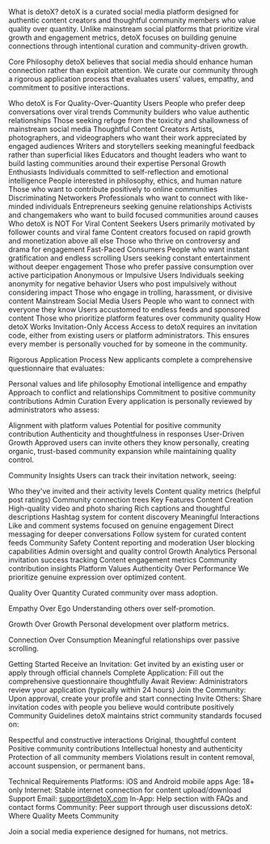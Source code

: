 What is detoX?
detoX is a curated social media platform designed for authentic content creators and thoughtful community members who value quality over quantity. Unlike mainstream social platforms that prioritize viral growth and engagement metrics, detoX focuses on building genuine connections through intentional curation and community-driven growth.

Core Philosophy
detoX believes that social media should enhance human connection rather than exploit attention. We curate our community through a rigorous application process that evaluates users' values, empathy, and commitment to positive interactions.

Who detoX is For
Quality-Over-Quantity Users
People who prefer deep conversations over viral trends
Community builders who value authentic relationships
Those seeking refuge from the toxicity and shallowness of mainstream social media
Thoughtful Content Creators
Artists, photographers, and videographers who want their work appreciated by engaged audiences
Writers and storytellers seeking meaningful feedback rather than superficial likes
Educators and thought leaders who want to build lasting communities around their expertise
Personal Growth Enthusiasts
Individuals committed to self-reflection and emotional intelligence
People interested in philosophy, ethics, and human nature
Those who want to contribute positively to online communities
Discriminating Networkers
Professionals who want to connect with like-minded individuals
Entrepreneurs seeking genuine relationships
Activists and changemakers who want to build focused communities around causes
Who detoX is NOT For
Viral Content Seekers
Users primarily motivated by follower counts and viral fame
Content creators focused on rapid growth and monetization above all else
Those who thrive on controversy and drama for engagement
Fast-Paced Consumers
People who want instant gratification and endless scrolling
Users seeking constant entertainment without deeper engagement
Those who prefer passive consumption over active participation
Anonymous or Impulsive Users
Individuals seeking anonymity for negative behavior
Users who post impulsively without considering impact
Those who engage in trolling, harassment, or divisive content
Mainstream Social Media Users
People who want to connect with everyone they know
Users accustomed to endless feeds and sponsored content
Those who prioritize platform features over community quality
How detoX Works
Invitation-Only Access
Access to detoX requires an invitation code, either from existing users or platform administrators. This ensures every member is personally vouched for by someone in the community.

Rigorous Application Process
New applicants complete a comprehensive questionnaire that evaluates:

Personal values and life philosophy
Emotional intelligence and empathy
Approach to conflict and relationships
Commitment to positive community contributions
Admin Curation
Every application is personally reviewed by administrators who assess:

Alignment with platform values
Potential for positive community contribution
Authenticity and thoughtfulness in responses
User-Driven Growth
Approved users can invite others they know personally, creating organic, trust-based community expansion while maintaining quality control.

Community Insights
Users can track their invitation network, seeing:

Who they've invited and their activity levels
Content quality metrics (helpful post ratings)
Community connection trees
Key Features
Content Creation
High-quality video and photo sharing
Rich captions and thoughtful descriptions
Hashtag system for content discovery
Meaningful Interactions
Like and comment systems focused on genuine engagement
Direct messaging for deeper conversations
Follow system for curated content feeds
Community Safety
Content reporting and moderation
User blocking capabilities
Admin oversight and quality control
Growth Analytics
Personal invitation success tracking
Content engagement metrics
Community contribution insights
Platform Values
Authenticity Over Performance
We prioritize genuine expression over optimized content.

Quality Over Quantity
Curated community over mass adoption.

Empathy Over Ego
Understanding others over self-promotion.

Growth Over Growth
Personal development over platform metrics.

Connection Over Consumption
Meaningful relationships over passive scrolling.

Getting Started
Receive an Invitation: Get invited by an existing user or apply through official channels
Complete Application: Fill out the comprehensive questionnaire thoughtfully
Await Review: Administrators review your application (typically within 24 hours)
Join the Community: Upon approval, create your profile and start connecting
Invite Others: Share invitation codes with people you believe would contribute positively
Community Guidelines
detoX maintains strict community standards focused on:

Respectful and constructive interactions
Original, thoughtful content
Positive community contributions
Intellectual honesty and authenticity
Protection of all community members
Violations result in content removal, account suspension, or permanent bans.

Technical Requirements
Platforms: iOS and Android mobile apps
Age: 18+ only
Internet: Stable internet connection for content upload/download
Support
Email: support@detoX.com
In-App: Help section with FAQs and contact forms
Community: Peer support through user discussions
detoX: Where Quality Meets Community

Join a social media experience designed for humans, not metrics.